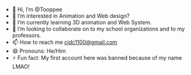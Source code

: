 - 👋 Hi, I’m @Tooppee
- 👀 I’m interested in Animation and Web design?
- 🌱 I’m currently learning 3D animation and Web System.
- 💞️ I’m looking to collaborate on to my school organizations and to my professors.
- 📫 How to reach me cjdc1100@gmail.com
- 😄 Pronouns: He/Him
- ⚡ Fun fact: My first account here was banned because of my name LMAO!

<!---
Tooppee/Tooppee is a ✨ special ✨ repository because its `README.md` (this file) appears on your GitHub profile.
You can click the Preview link to take a look at your changes.
--->
